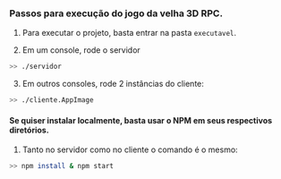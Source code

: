 ### Passos para execução do jogo da velha 3D RPC.

1. Para executar o projeto, basta entrar na pasta `executavel`.

2. Em um console, rode o servidor
```bash
>> ./servidor
```


3. Em outros consoles, rode 2 instâncias do cliente:
```bash
>> ./cliente.AppImage
```

#### Se quiser instalar localmente, basta usar o NPM em seus respectivos diretórios.

1. Tanto no servidor como no cliente o comando é o mesmo:
```bash
>> npm install & npm start
```
